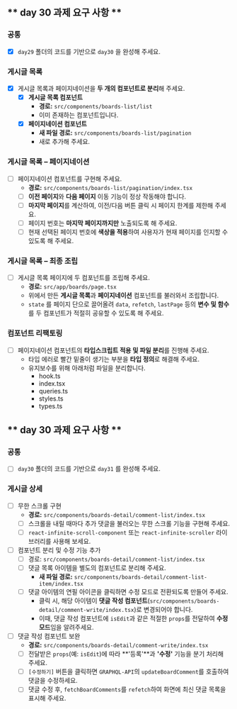 ## ** day 30 과제 요구 사항 **

### **공통**

- [x]  `day29` 폴더의 코드를 기반으로 `day30` 을 완성해 주세요.

### **게시글 목록**

- [x]  게시글 목록과 페이지네이션을 **두 개의 컴포넌트로 분리**해 주세요.
    - [x]  **게시글 목록 컴포넌트**
        - **경로:** `src/components/boards-list/list`
        - 이미 존재하는 컴포넌트입니다.
    - [x]  **페이지네이션 컴포넌트**
        - **새 파일 경로:** `src/components/boards-list/pagination`
        - 새로 추가해 주세요.

### **게시글 목록 – 페이지네이션**

- [ ]  페이지네이션 컴포넌트를 구현해 주세요.
    - **경로:** `src/components/boards-list/pagination/index.tsx`
    - [ ]  **이전 페이지**와 **다음 페이지** 이동 기능이 정상 작동해야 합니다.
    - [ ]  **마지막 페이지**를 계산하여, 이전/다음 버튼 클릭 시 페이지 한계를 제한해 주세요.
    - [ ]  페이지 번호는 **마지막 페이지까지만** 노출되도록 해 주세요.
    - [ ]  현재 선택된 페이지 번호에 **색상을 적용**하여 사용자가 현재 페이지를 인지할 수 있도록 해 주세요.

### **게시글 목록 – 최종 조립**

- [ ]  게시글 목록 페이지에 두 컴포넌트를 조립해 주세요.
    - **경로:** `src/app/boards/page.tsx`
    - 위에서 만든 **게시글 목록**과 **페이지네이션** 컴포넌트를 불러와서 조립합니다.
    - `state` 를 페이지 단으로 끌어올려 `data`, `refetch`, `lastPage` 등의 **변수 및 함수**를 두 컴포넌트가 적절히 공유할 수 있도록 해 주세요.

### **컴포넌트 리팩토링**

- [ ]  페이지네이션 컴포넌트의 **타입스크립트 적용 및 파일 분리**를 진행해 주세요.
    - 타입 에러로 빨간 밑줄이 생기는 부분을 **타입 정의**로 해결해 주세요.
    - 유지보수를 위해 아래처럼 파일을 분리합니다.
        - hook.ts
        - index.tsx
        - queries.ts
        - styles.ts
        - types.ts




## ** day 30 과제 요구 사항 **

### 공통

- [ ]  `day30` 폴더의 코드를 기반으로 `day31` 를 완성해 주세요.

### 게시글 상세

- [ ]  무한 스크롤 구현
    - **경로:** `src/components/boards-detail/comment-list/index.tsx`
    - [ ]  스크롤을 내릴 때마다 추가 댓글을 불러오는 무한 스크롤 기능을 구현해 주세요.
    - [ ]  `react-infinite-scroll-component` 또는 `react-infinite-scroller` 라이브러리를 사용해 보세요.
- [ ]  컴포넌트 분리 및 수정 기능 추가
    - [ ]  경로: `src/components/boards-detail/comment-list/index.tsx`
    - [ ]  댓글 목록 아이템을 별도의 컴포넌트로 분리해 주세요.
        - **새 파일 경로:** `src/components/boards-detail/comment-list-item/index.tsx`
    - [ ]  댓글 아이템의 연필 아이콘을 클릭하면 수정 모드로 전환되도록 만들어 주세요.
        - 클릭 시, 해당 아이템이 **댓글 작성 컴포넌트**(`src/components/boards-detail/comment-write/index.tsx`)로 변경되어야 합니다.
        - 이때, 댓글 작성 컴포넌트에 `isEdit`과 같은 적절한 `props`를 전달하여 **수정 모드**임을 알려주세요.
- [ ]  댓글 작성 컴포넌트 보완
    - **경로:** `src/components/boards-detail/comment-write/index.tsx`
    - [ ]  전달받은 `props`(예: `isEdit`)에 따라 **'등록'**과 **'수정'** 기능을 분기 처리해 주세요.
    - [ ]  `[수정하기]` 버튼을 클릭하면 `GRAPHQL-API`의 `updateBoardComment`를 호출하여 댓글을 수정하세요.
    - [ ]  댓글 수정 후, `fetchBoardComments`를 `refetch`하여 화면에 최신 댓글 목록을 표시해 주세요.